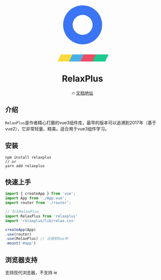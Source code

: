 <div align="center">

![Logo](data:image/png;base64,iVBORw0KGgoAAAANSUhEUgAAALcAAAC3CAYAAABQbs+fAAAAGXRFWHRTb2Z0%0Ad2FyZQBBZG9iZSBJbWFnZVJlYWR5ccllPAAAAyZpVFh0WE1MOmNvbS5hZG9i%0AZS54bXAAAAAAADw/eHBhY2tldCBiZWdpbj0i77u/IiBpZD0iVzVNME1wQ2Vo%0AaUh6cmVTek5UY3prYzlkIj8+IDx4OnhtcG1ldGEgeG1sbnM6eD0iYWRvYmU6%0AbnM6bWV0YS8iIHg6eG1wdGs9IkFkb2JlIFhNUCBDb3JlIDUuNS1jMDIxIDc5%0ALjE1NTc3MiwgMjAxNC8wMS8xMy0xOTo0NDowMCAgICAgICAgIj4gPHJkZjpS%0AREYgeG1sbnM6cmRmPSJodHRwOi8vd3d3LnczLm9yZy8xOTk5LzAyLzIyLXJk%0AZi1zeW50YXgtbnMjIj4gPHJkZjpEZXNjcmlwdGlvbiByZGY6YWJvdXQ9IiIg%0AeG1sbnM6eG1wPSJodHRwOi8vbnMuYWRvYmUuY29tL3hhcC8xLjAvIiB4bWxu%0Aczp4bXBNTT0iaHR0cDovL25zLmFkb2JlLmNvbS94YXAvMS4wL21tLyIgeG1s%0AbnM6c3RSZWY9Imh0dHA6Ly9ucy5hZG9iZS5jb20veGFwLzEuMC9zVHlwZS9S%0AZXNvdXJjZVJlZiMiIHhtcDpDcmVhdG9yVG9vbD0iQWRvYmUgUGhvdG9zaG9w%0AIENDIDIwMTQgKFdpbmRvd3MpIiB4bXBNTTpJbnN0YW5jZUlEPSJ4bXAuaWlk%0AOkI3NzFDRDlDNTEwMTExRUI4MkY1RURCQzcxRkMyNjU1IiB4bXBNTTpEb2N1%0AbWVudElEPSJ4bXAuZGlkOkI3NzFDRDlENTEwMTExRUI4MkY1RURCQzcxRkMy%0ANjU1Ij4gPHhtcE1NOkRlcml2ZWRGcm9tIHN0UmVmOmluc3RhbmNlSUQ9Inht%0AcC5paWQ6Qjc3MUNEOUE1MTAxMTFFQjgyRjVFREJDNzFGQzI2NTUiIHN0UmVm%0AOmRvY3VtZW50SUQ9InhtcC5kaWQ6Qjc3MUNEOUI1MTAxMTFFQjgyRjVFREJD%0ANzFGQzI2NTUiLz4gPC9yZGY6RGVzY3JpcHRpb24+IDwvcmRmOlJERj4gPC94%0AOnhtcG1ldGE+IDw/eHBhY2tldCBlbmQ9InIiPz6wnJzQAAAPpklEQVR42uyd%0AC3CU1RXHTzYhJDEhL5EIiIiI4gtREAhUsFURsAUqCraK6Dhaa1GslTq2VWt9%0AjPgElbaWSmyxKqKCFkR8oSKDREQECtKAMUrEmCx5h7x2e47foaWKkM1u9p77%0A3fOf+Y8Mkv3uPeeXb+/7JoTDYYiX8mfWgQ+Vhj4B3Q/dm90dnYvO4f8moNPR%0AndDN6Fo0BT6IrmCXoovZ29Cb0fV+C9bqWYfE7VlJoIo0XgPQw9kD0UejAxF8%0ABgGezX8m+Pt+x78Lobej1xMT6FXoDegWTYPCHSv1QI9Bn4s+C50Zp+fSL8wx%0A7Av576rQr6GXo19G79T0KNyRKg89CT2ZWlMRvpk7UvSLdT47xG/0hehn0bs0%0Abd9+O6g8JaLHohejS9APo0cIjlGAyzeHy7uYy5+oqVS494p6ONO5E7cUPZ7b%0AxTapE5d7KddjOtdL4XZUXdC38luP3n59fFKvPvu8zW/leircjigVfRN6B/o2%0AHrHwo3K4fp9wfVMVbv+KxpovQm9F3w3e+LMLyuH6buX6Jyjc/hJNsLyB/ge6%0Al6Pf0r24/m9yPBRuy0VDnTejP0SP0r7z1xoJ3mTQzeDzoWA/w00zh++g73Sx%0AvXkQpXBc3uE4KdwWaSp409ZDleMDaijHaarCLV+d0XPRT6AzlN02KYPjNZfj%0Ap3ALVB53lq5WXtulqzl+eQq3LNGS0zXoYcpoVBrGcTxB4ZbT+6floEcqmzHR%0AkRzPkQq3WdFS1GXoLGUypsriuI5RuM1oAngr4dKUxQ5RGsd3osIdX9HGgWfQ%0Aycpgh4ri+7Stb3Ab4R6Ffk7Bjivgi8DCGV7b4D5JmyJGmygnKdwdo67cyclU%0A1owok+N/mMId+6/GJeieyphR9eQ3eLLCHTvNBp2gkSLKwxyFOzaiRT0/U6ZE%0A6SqwYLGVdLjpwJpHlCWRehS++0AhhfsgooX0C0BX90lVOucnSeGOXDeihyhD%0AojWE86RwRyDa43eLsmOFKE/HKtxtE+3Ofgy8rVAq+UrhfInbVS+xvURn9Nm6%0A3JJOYC1Ef4DeAt7pT8XgHVFczf+fYk4H5dDREr35W6o/+lT0YLBz0+4Z4B3W%0A+YzCfeC3wL2WJZbO2KbFRTR79za6pg2/AEH2v9Gv7vP/MhgUOvNvCth1YNAs%0A9Esg6Exxac2S68CeTQcrwFsOSgfNXwPeOX01UX5mDX/ONfy5E/k5NojORblW%0A29z7F31VzxSeQLoNgaafT0eP5j83dtCzGvnzR3NzZTE/X7Jo5CRT4f62rhf+%0ANbyRmwwTuV0dT73Pzz2DyyFVlL8ZCvf/K11SUPbzBr2RO3yrDJdlFZdjZgd+%0AY0SrGZxPhZt1GcjcB1kE3gHv94Gcu2hauNM9gssnTVmcT4WbyyDxrU0du9O4%0ASSBR73P5lgosGzUxExVub3+etIPfC8DbgFwtvANXzeUsEFauo8Db5+o83FcI%0AS8yD6MvBnivxWri8Dwor1xWuw90NfZ6ghNAqtxtA/pDbNxXmcv9dUJkor3ku%0Aw01TtlJmSV9ET7MQ7H0Bv4zrIUFJ8L/7M52Ee7KQRNCVGpegW8FutXI9tggp%0Aj7Nw02bTfAEJ2IO+wILOYySdzAu5XqaVDwY3dZuEm3rTEpZJ0nrkTeAvUX1+%0AJ6AcCWBw1MQk3GMFBH+jwFGGWOkhkDFVP841uKmz8X0BHTBafdfiU7ipXj8X%0A0EE+09SggSm4B4D51WM0qvAO+Fu0FmWx4TJkcr6dgXu4gMTfCW7oLgFlGOES%0A3KZHSWj3S6EjcNMaFNMbHvJdgvsUw8H+I7gl0/U9xRW4DwGzJxXRZt2ljsFN%0A+zuDBp/fl/Pue7jppiyTyyFph3aTY3A3gdmd6QEwcENawNBvsUktATdletSk%0Arwtw9zYYYJqSfstRuN8Cs1PyvRXujh85aHQU7kYwu6voKBfg7mEwwB+C29pg%0A8NndXYD7UIMB3uo43Cbrf6gLcJs8m2Sb43B/bPDZOS7AnWswwMWOw11i8Nm5%0ALsBtcpltheNw1xh8dsAF0NIcTa7rcKe5AHcngwFuVriNqZMLcDe7FGBhMnl5%0AVrMLcNc7mlzX4a53Ae6QSz12hdtc3k3AbXLEorfjcPcy+OwKF+A2ua64n+Nw%0Am7xSL+gC3OUGA3yc43CbrL8Tb+6dBgM8wHG4Tda/1AW4iw0GmC5O6uwo2FTv%0AQQafv0Ph7ljRPZcjHYV7JJi9lbnYBbhN3+My3lG4Jxh+fpELcG8Gs0cF07HJ%0AyY6BTfU1eZxwiPPue7jrDL+9aSJnrGNwjwWzE1hFnHffw00yvd3rasfgNl1f%0AI/k2Bfdqw8E+x/DIQTw1iOtrUqtdgvtdAUm/2RG4JdRzlUtw0y7sKgGjByN8%0ADvYIMD9KUgWGdt2bgpsORn/DcNDpSou5IOc2tViL6vUomL+a5U0wdMC/yf2M%0AywQAcBLIvJo7FroOfbKAchjLs0m4l4OMOx//gD7RZ2BTfe4QUA7K78suwv05%0AmB81IdGU9EJ0F5+AncH1SRFQltWcZ+fgBk6CBPUH72rpRMvBpvIv4PpIkNH8%0ASoBbym1iP0LPBxl3Y7a3g/w410OCWlyHexf6n4IAoaul77cQ8AQu91RBZVrK%0A+XUWbtI8YaBcz29AW4YIk7i81wsr119MF0AC3DRq8omwxEwD7yYC6UdBZHA5%0ApwkrVzHn1Xm4afmrxCuq6VrntWDgLpc26gQu3ziBZXsAzC5rFgM3cEeuUmCS%0AaEMt3UZwg6BmShKX532QueG5kvMJCrenWvRDQt+QNF58H3odmL/5eDiX4z6Q%0AMY69Pz3M+VS49xE1TYIgVzSVTXfFv4A+Lc7Ppuc9z88/WXCMqiQ1MSXBXY2e%0AJbwDR0NuE7hJ8Ap4+zE7astaMn/+cn7eRJA/REn5261w71+zwezp/5HoHB6p%0A+AL9CHhbudKj/Mx0/pxH+HPp80dbEo8SaU1LaWO5dE/ir0DOtHxbRHe9XMOm%0AWblC9AfoLeDdQfMpeKct0RuNFhJlMMTkI8E74oymy08F71wVW5fgzgSzJ/iK%0Ah5u0CLwLQW08X4TiOYztkt6W+EIKCAwUvd2uBLO33aoi+7a9EmQsXxYPN4mu%0A1LtdubFCd4DZKwCtg5t0L/o9ZUe0KD9iR7gkw02ds4tByISA6luq5fw0K9zt%0AUxGPQqjkaTqYP/fRarhJf0P/WVkSJcpHgfRCBiwJ5rXoNcqUCK3hfIDCHRs1%0AgTf9/LmyZVQU//M5Hwp3DEVblmhqukoZM6Iqjn+pLQUOWBbgjeAtXKpX1uKq%0Aev7m3GhToQMWBnolepItX40+UBPH+03bCh6wNOB0itFkBTwuYE8Bg6dGuQg3%0AabE2UTpUDRzfF2ytQMDyBNAbZZx2Mjus8/iyzZUI+CAR1AanvYUlymRMVMLx%0AXGl7RQI+SQjdlDUEdKFVtHqP47jZD5UJ+CgxNA5OGxz+pIy2S49x/Hb5pUIB%0AnyWoEbybuy4DXU3YVtVyvK7i+IHCLVsF6IHgncik+m6t5TgV+LFyAR8nrog7%0ARr8B3bL2TVE8fsvxKfJrJQM+TyJteLgLfQp4m1hVXhwoHneCnLPRFe4oRHv8%0ARqF/Au4OGZZw/UeB0D2PCnf7RbuznwLv8Ei6eDToSL2DXN/juP5hVxLuEtx7%0ARdPKd6P7oG/zMeS7uX59uL4NriXaRbj3iqaYf4/uBd7Okh0+qdcOrs8RXD9n%0Alya4DPde1YF37G4/8NapLAHBO7oP0HFewuXvx/Wpcz2xScr2f0U3ASxjH46+%0AAH0hOh9knq5KbWe655GOMXsWvIMzVQr3QUWgzGH3QI9Bn4s+C51puCn1GnjH%0AGtOKvZ2aKoU7GhFA89gUrwHgTX6QaXbv6A5q3oXQ29Hr+Q29Cr0BfD42rXCb%0AbduuY8/hv0sD7/Ilauv2ZndH5+5j4Dd+gKHd28mr2Me08baYTWcl0so83Yih%0AcBsVAVjIVglSQjgc1iiofCkdClQp3CqVwq1SKdwqlcKtUincKpXCrVK4VSqF%0AW6VSuFUqhVulUrhVKoVbpXCrVAq3SqVwq1QKt0qlcKtUCrdK4VapFG6VSuFW%0AqRRulUrhVqkUbpVK4VYp3CqVwq1SKdwqlcKtUkWjtp3PvS3fF5Udu+U5cWVa%0AMO/WuD1rwC3H+xLizwbPiALuyHQ/+peSKr+rudsXlxfNPVxSmbpVB3fdv3B2%0AXjyfueH2f7X5384anQdPDsmRzjVd9T0yXs2SLPSV0iLweNkl2dLKNGXtiiyp%0AxFSmJsILA7PAAt0bzzb3L9Dpkmpf1dql/N3qoSmSytSloe6rQZ9uTZFKzMLB%0AOVCfLL47RncGLY0X3KkMt6w27VdTOoeFXSM5ad0bqQlCr2tpTEqAJ08X3xz5%0AuuUEB7nHPpZwX0pNSUm13xPqXPVK5Q8yJJUppbmp6oxt69OlEvP8wGyoTEuU%0ADnYJ+qmD/aNYwU3RuEFaBBZVTGxpCcu6sO28j1aFkkKtIolpDSTAgqFWvLUf%0AhDZcYR4ruM9H95VU+5ZwYt2S4LhcSWVCqOtHb1qTLZWYV/tnwOfZydLBDoJ3%0A4S3EC+5fS4vA8sqza+tCaaLKdObWdTWpzY1iqZk//FAb3tpz0bXxgpvuQz9V%0AUu2xA9n8dPkkUe1/7EA2jf/w7W5SiVl9dDpszUuRDnYDenZb/3Es4J4pLlE1%0AQ8qCLbK+/QcXbynPqq+R+9bOzwULNB9dHi+4B6LPFhaA0Pyyi3tIK9Pkwle7%0ASyVmc/dUWHvUIdLBbkE/EMkPRAv3TdIisKn++NLSJlEz7dD/i+LSbtVBsdQU%0A2PHWpoVB2+MFN42O/FhaBP5aNlXcG/KitSvEvrVLcpLhtf5dbID7nkh/IBq4%0AaXGUqEHkksaepR83HCNq3rjn7rLSPl/tFDuX/cSwXAgliAd7BXp9vOA+DD1N%0AWgTmlV0qbiwL39pix9fK05PgpQFWLJCa1Z4fai/c08FbSyJGFS05X66rHShq%0ABiK3rurLkz8rEjsr8tTpOV+vJRGuD9CvxwtuWhchboFUQdlPM6QtkLqg8PWM%0ABJC5QIpW/T0zKBss0D3t/cH2wE3rtUV9l9WF0oIrq78najoyrWlPcNiOjWlS%0AiXn2tGyoSRG/QKoIvFGSuMBNX7EzpEXg6fJJgdawrERNWP9WYmIoJJKY5kRa%0AIGXF8B/t6mqNF9wXoY+QVPumcKfal4JjRH2TdGptqT1rS2GmVGKWnZgJZRlJ%0A0sH+Ev1ENB8QCdzUoBU31f5icFxDU1hWn+3cTWsakluaRRJDPQBLJm0eBm8t%0ASVzg/iFa1PZpbIrsWVQxvqukMmFTZM+4j97tKpWYlcdmwI6unaWDTav+Ho32%0AQyKBW9xbGzuRu6tbZc2u5W//aHd6Y71Yaix5az+Groz2Q/4jwABY8zdC4190%0AAgAAAABJRU5ErkJggg==)

# RelaxPlus

🔥 [文档地址](https://bsie.gitee.io/relaxplus/)

</div>

## 介绍
`RelaxPlus`是作者精心打磨的vue3组件库，最早的版本可以追溯到2017年（基于vue2），它非常轻量、精美。适合用于vue3组件学习。

## 安装
```
npm install relaxplus
// or
yarn add relaxplus
```


## 快速上手
```js
import { createApp } from 'vue';
import App from './App.vue';
import router from './router';

// 引入RelaxPlus
import RelaxPlus from 'relaxplus'
import 'relaxplus/lib/relax.css'

createApp(App)
.use(router)
.use(RelaxPlus) // 注册到Vue中
.mount('#app')
```
## 浏览器支持
支持现代浏览器，不支持 ie


